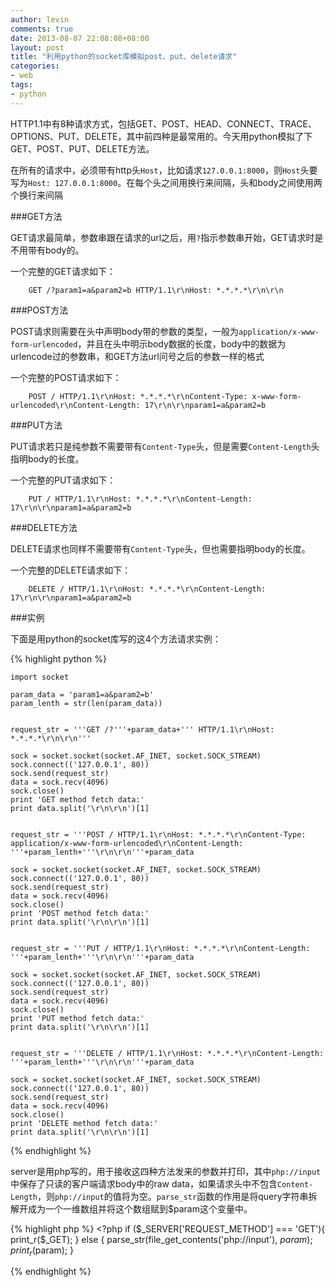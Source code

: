 ```yaml
---
author: levin
comments: true
date: 2013-08-07 22:08:08+08:00
layout: post
title: "利用python的socket库模拟post、put、delete请求"
categories:
- web
tags:
- python
---
```



HTTP1.1中有8种请求方式，包括GET、POST、HEAD、CONNECT、TRACE、OPTIONS、PUT、DELETE，其中前四种是最常用的。今天用python模拟了下GET、POST、PUT、DELETE方法。

在所有的请求中，必须带有http头`Host`，比如请求`127.0.0.1:8000`，则`Host`头要写为`Host: 127.0.0.1:8000`。在每个头之间用换行来间隔，头和body之间使用两个换行来间隔

###GET方法

GET请求最简单，参数串跟在请求的url之后，用`?`指示参数串开始，GET请求时是不用带有body的。

一个完整的GET请求如下：

        GET /?param1=a&param2=b HTTP/1.1\r\nHost: *.*.*.*\r\n\r\n

###POST方法

POST请求则需要在头中声明body带的参数的类型，一般为`application/x-www-form-urlencoded`，并且在头中明示body数据的长度，body中的数据为urlencode过的参数串，和GET方法url问号之后的参数一样的格式

一个完整的POST请求如下：

        POST / HTTP/1.1\r\nHost: *.*.*.*\r\nContent-Type: x-www-form-urlencoded\r\nContent-Length: 17\r\n\r\nparam1=a&param2=b

###PUT方法

PUT请求若只是纯参数不需要带有`Content-Type`头，但是需要`Content-Length`头指明body的长度。

一个完整的PUT请求如下：

        PUT / HTTP/1.1\r\nHost: *.*.*.*\r\nContent-Length: 17\r\n\r\nparam1=a&param2=b

###DELETE方法

DELETE请求也同样不需要带有`Content-Type`头，但也需要指明body的长度。

一个完整的DELETE请求如下：

        DELETE / HTTP/1.1\r\nHost: *.*.*.*\r\nContent-Length: 17\r\n\r\nparam1=a&param2=b

###实例

下面是用python的socket库写的这4个方法请求实例：

{% highlight python %}

    import socket
        
    param_data = 'param1=a&param2=b'
    param_lenth = str(len(param_data))
    
    
    request_str = '''GET /?'''+param_data+''' HTTP/1.1\r\nHost: *.*.*.*\r\n\r\n'''
    
    sock = socket.socket(socket.AF_INET, socket.SOCK_STREAM)
    sock.connect(('127.0.0.1', 80))
    sock.send(request_str)
    data = sock.recv(4096)
    sock.close()
    print 'GET method fetch data:'
    print data.split('\r\n\r\n')[1]
    
    
    request_str = '''POST / HTTP/1.1\r\nHost: *.*.*.*\r\nContent-Type: application/x-www-form-urlencoded\r\nContent-Length: '''+param_lenth+'''\r\n\r\n'''+param_data
    
    sock = socket.socket(socket.AF_INET, socket.SOCK_STREAM)
    sock.connect(('127.0.0.1', 80))
    sock.send(request_str)
    data = sock.recv(4096)
    sock.close()
    print 'POST method fetch data:'
    print data.split('\r\n\r\n')[1]
    
    
    request_str = '''PUT / HTTP/1.1\r\nHost: *.*.*.*\r\nContent-Length: '''+param_lenth+'''\r\n\r\n'''+param_data
    
    sock = socket.socket(socket.AF_INET, socket.SOCK_STREAM)
    sock.connect(('127.0.0.1', 80))
    sock.send(request_str)
    data = sock.recv(4096)
    sock.close()
    print 'PUT method fetch data:'
    print data.split('\r\n\r\n')[1]
    
    
    request_str = '''DELETE / HTTP/1.1\r\nHost: *.*.*.*\r\nContent-Length: '''+param_lenth+'''\r\n\r\n'''+param_data
    
    sock = socket.socket(socket.AF_INET, socket.SOCK_STREAM)
    sock.connect(('127.0.0.1', 80))
    sock.send(request_str)
    data = sock.recv(4096)
    sock.close()
    print 'DELETE method fetch data:'
    print data.split('\r\n\r\n')[1]

{% endhighlight %}

server是用php写的，用于接收这四种方法发来的参数并打印，其中`php://input`中保存了只读的客户端请求body中的raw data，如果请求头中不包含`Content-Length`，则`php://input`的值将为空。`parse_str`函数的作用是将query字符串拆解开成为一个一维数组并将这个数组赋到$param这个变量中。

{% highlight php %}
    <?php
    if ($_SERVER['REQUEST_METHOD'] === 'GET'){
        print_r($_GET);
    } else {
        parse_str(file_get_contents('php://input'), $param);
        print_r($param);
    }

{% endhighlight %}



